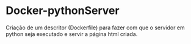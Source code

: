 # Docker-pythonServer
Criação de um descritor (Dockerfile) para  fazer com que o servidor em python seja executado e servir a página html criada.
